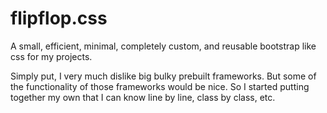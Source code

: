 # flipflop.css
A small, efficient, minimal, completely custom, and reusable bootstrap like css for my projects.

Simply put, I very much dislike big bulky prebuilt frameworks.  But some of the functionality of those frameworks would be nice.  So I started putting together my own that I can know line by line, class by class, etc.
